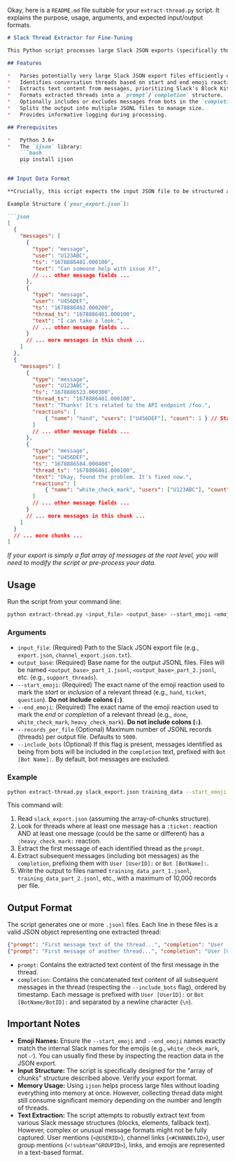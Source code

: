 Okay, here is a `README.md` file suitable for your `extract-thread.py` script. It explains the purpose, usage, arguments, and expected input/output formats.

```markdown
# Slack Thread Extractor for Fine-Tuning

This Python script processes large Slack JSON exports (specifically those structured as an array of message chunks) to extract conversation threads marked by specific start and end emoji reactions. It formats these threads into a JSONL (JSON Lines) file suitable for fine-tuning language models, where each line contains a prompt (the initial message) and a completion (the subsequent messages in the thread).

## Features

*   Parses potentially very large Slack JSON export files efficiently using `ijson`.
*   Identifies conversation threads based on start and end emoji reactions applied to any message within the thread.
*   Extracts text content from messages, prioritizing Slack's Block Kit structure, but falling back to the basic `text` field. Handles common elements like user mentions, links, channels, and emojis.
*   Formats extracted threads into a `prompt`/`completion` structure.
*   Optionally includes or excludes messages from bots in the `completion`.
*   Splits the output into multiple JSONL files to manage size.
*   Provides informative logging during processing.

## Prerequisites

*   Python 3.6+
*   The `ijson` library:
    ```bash
    pip install ijson
    ```

## Input Data Format

**Crucially, this script expects the input JSON file to be structured as a top-level JSON array `[...]`, where each element in the array is a "chunk" dictionary. Each chunk dictionary must contain a key named `"messages"`, which holds an array `[...]` of actual Slack message objects.**

Example Structure (`your_export.json`):

```json
[
  {
    "messages": [
      {
        "type": "message",
        "user": "U123ABC",
        "ts": "1678886401.000100",
        "text": "Can someone help with issue X?",
        // ... other message fields ...
      },
      {
        "type": "message",
        "user": "U456DEF",
        "ts": "1678886462.000200",
        "thread_ts": "1678886401.000100",
        "text": "I can take a look.",
        // ... other message fields ...
      }
      // ... more messages in this chunk ...
    ]
  },
  {
    "messages": [
      {
        "type": "message",
        "user": "U123ABC",
        "ts": "1678886523.000300",
        "thread_ts": "1678886401.000100",
        "text": "Thanks! It's related to the API endpoint /foo.",
        "reactions": [
            { "name": "hand", "users": ["U456DEF"], "count": 1 } // Start Emoji
        ]
        // ... other message fields ...
      },
      {
        "type": "message",
        "user": "U456DEF",
        "ts": "1678886584.000400",
        "thread_ts": "1678886401.000100",
        "text": "Okay, found the problem. It's fixed now.",
        "reactions": [
            { "name": "white_check_mark", "users": ["U123ABC"], "count": 1 } // End Emoji
        ]
        // ... other message fields ...
      }
      // ... more messages in this chunk ...
    ]
  }
  // ... more chunks ...
]
```

*If your export is simply a flat array of messages at the root level, you will need to modify the script or pre-process your data.*

## Usage

Run the script from your command line:

```bash
python extract-thread.py <input_file> <output_base> --start_emoji <emoji_name> --end_emoji <emoji_name> [options]
```

### Arguments

*   `input_file`: (Required) Path to the Slack JSON export file (e.g., `export.json`, `channel_export.json.txt`).
*   `output_base`: (Required) Base name for the output JSONL files. Files will be named `<output_base>_part_1.jsonl`, `<output_base>_part_2.jsonl`, etc. (e.g., `support_threads`).
*   `--start_emoji`: (Required) The exact name of the emoji reaction used to mark the *start* or *inclusion* of a relevant thread (e.g., `hand`, `ticket`, `question`). **Do not include colons (`:`)**.
*   `--end_emoji`: (Required) The exact name of the emoji reaction used to mark the *end* or *completion* of a relevant thread (e.g., `done`, `white_check_mark`, `heavy_check_mark`). **Do not include colons (`:`)**.
*   `--records_per_file` (Optional) Maximum number of JSONL records (threads) per output file. Defaults to `5000`.
*   `--include_bots` (Optional) If this flag is present, messages identified as being from bots will be included in the `completion` text, prefixed with `Bot [Bot Name]:`. By default, bot messages are excluded.

### Example

```bash
python extract-thread.py slack_export.json training_data --start_emoji ticket --end_emoji heavy_check_mark --records_per_file 10000 --include_bots
```

This command will:
1.  Read `slack_export.json` (assuming the array-of-chunks structure).
2.  Look for threads where at least one message has a `:ticket:` reaction AND at least one message (could be the same or different) has a `:heavy_check_mark:` reaction.
3.  Extract the first message of each identified thread as the `prompt`.
4.  Extract subsequent messages (including bot messages) as the `completion`, prefixing them with `User [UserID]:` or `Bot [BotName]:`.
5.  Write the output to files named `training_data_part_1.jsonl`, `training_data_part_2.jsonl`, etc., with a maximum of 10,000 records per file.

## Output Format

The script generates one or more `.jsonl` files. Each line in these files is a valid JSON object representing one extracted thread:

```json
{"prompt": "First message text of the thread...", "completion": "User [U123ABC]: Second message text...\nUser [U456DEF]: Third message text...\nBot [BotID]: Bot reply text..."}
{"prompt": "First message of another thread...", "completion": "User [UXYZ123]: Reply text..."}
```

*   `prompt`: Contains the extracted text content of the first message in the thread.
*   `completion`: Contains the concatenated text content of all subsequent messages in the thread (respecting the `--include_bots` flag), ordered by timestamp. Each message is prefixed with `User [UserID]:` or `Bot [BotName/BotID]:` and separated by a newline character (`\n`).

## Important Notes

*   **Emoji Names:** Ensure the `--start_emoji` and `--end_emoji` names exactly match the internal Slack names for the emojis (e.g., `white_check_mark`, not `✅`). You can usually find these by inspecting the reaction data in the JSON export.
*   **Input Structure:** The script is specifically designed for the "array of chunks" structure described above. Verify your export format.
*   **Memory Usage:** Using `ijson` helps process large files without loading everything into memory at once. However, collecting thread data might still consume significant memory depending on the number and length of threads.
*   **Text Extraction:** The script attempts to robustly extract text from various Slack message structures (blocks, elements, fallback text). However, complex or unusual message formats might not be fully captured. User mentions (`<@USERID>`), channel links (`<#CHANNELID>`), user group mentions (`<!subteam^GROUPID>`), links, and emojis are represented in a text-based format.
```
